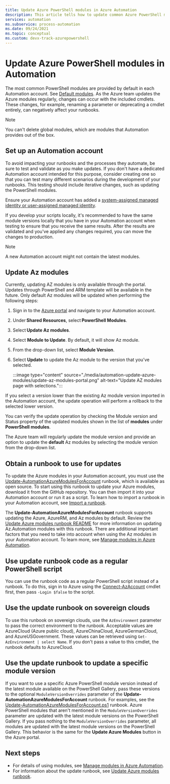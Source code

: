 ```yaml
---
title: Update Azure PowerShell modules in Azure Automation
description: This article tells how to update common Azure PowerShell modules provided by default in Azure Automation.
services: automation
ms.subservice: process-automation
ms.date: 09/24/2021
ms.topic: conceptual 
ms.custom: devx-track-azurepowershell
---
```


# Update Azure PowerShell modules in Automation

The most common PowerShell modules are provided by default in each Automation account. See [Default modules](shared-resources/modules.md#default-modules). As the Azure team updates the Azure modules regularly, changes can occur with the included cmdlets. These changes, for example, renaming a parameter or deprecating a cmdlet entirely, can negatively affect your runbooks. 

> [!NOTE]
> You can't delete global modules, which are modules that Automation provides out of the box.

## Set up an Automation account

To avoid impacting your runbooks and the processes they automate, be sure to test and validate as you make updates. If you don't have a dedicated Automation account intended for this purpose, consider creating one so that you can test many different scenarios during the development of your runbooks. This testing should include iterative changes, such as updating the PowerShell modules.

Ensure your Automation account has added a [system-assigned managed identity or user-assigned managed identity](quickstarts/enable-managed-identity.md).

If you develop your scripts locally, it's recommended to have the same module versions locally that you have in your Automation account when testing to ensure that you receive the same results. After the results are validated and you've applied any changes required, you can move the changes to production.

> [!NOTE]
> A new Automation account might not contain the latest modules.

## Update Az modules

Currently, updating AZ modules is only available through the portal. Updates through PowerShell and ARM template will be available in the future. Only default Az modules will be updated when performing the following steps:

1. Sign in to the [Azure portal](https://portal.azure.com) and navigate to your Automation account.
1. Under **Shared Resources**, select **PowerShell Modules**.
1. Select **Update Az modules**.
1. Select **Module to Update**. By default, it will show Az module.  
1. From the drop-down list, select **Module Version**.
1. Select **Update** to update the Az module to the version that you’ve selected.

   :::image type="content" source="./media/automation-update-azure-modules/update-az-modules-portal.png" alt-text="Update AZ modules page with selections.":::

If you select a version lower than the existing Az module version imported in the Automation account, the update operation will perform a rollback to the selected lower version.  

You can verify the update operation by checking the Module version and Status property of the updated modules shown in the list of **modules** under **PowerShell modules**. 

The Azure team will regularly update the module version and provide an option to update the **default** Az modules by selecting the module version from the drop-down list.  

## Obtain a runbook to use for updates

To update the Azure modules in your Automation account, you must use the [Update-AutomationAzureModulesForAccount](https://github.com/Microsoft/AzureAutomation-Account-Modules-Update) runbook, which is available as open source. To start using this runbook to update your Azure modules, download it from the GitHub repository. You can then import it into your Automation account or run it as a script. To learn how to import a runbook in your Automation account, see [Import a runbook](manage-runbooks.md#import-a-runbook).

The **Update-AutomationAzureModulesForAccount** runbook supports updating the Azure, AzureRM, and Az modules by default. Review the [Update Azure modules runbook README](https://github.com/microsoft/AzureAutomation-Account-Modules-Update/blob/master/README.md) for more information on updating Az.Automation modules with this runbook. There are additional important factors that you need to take into account when using the Az modules in your Automation account. To learn more, see [Manage modules in Azure Automation](shared-resources/modules.md).

## Use update runbook code as a regular PowerShell script

You can use the runbook code as a regular PowerShell script instead of a runbook. To do this, sign in to Azure using the [Connect-AzAccount](/powershell/module/az.accounts/connect-azaccount) cmdlet first, then pass `-Login $false` to the script.

## Use the update runbook on sovereign clouds

To use this runbook on sovereign clouds, use the `AzEnvironment` parameter to pass the correct environment to the runbook. Acceptable values are AzureCloud (Azure public cloud), AzureChinaCloud, AzureGermanCloud, and AzureUSGovernment. These values can be retrieved using `Get-AzEnvironment | select Name`. If you don't pass a value to this cmdlet, the runbook defaults to AzureCloud.

## Use the update runbook to update a specific module version

If you want to use a specific Azure PowerShell module version instead of the latest module available on the PowerShell Gallery, pass these versions to the optional `ModuleVersionOverrides` parameter of the **Update-AutomationAzureModulesForAccount** runbook. For examples, see the  [Update-AutomationAzureModulesForAccount.ps1](https://github.com/Microsoft/AzureAutomation-Account-Modules-Update/blob/master/Update-AutomationAzureModulesForAccount.ps1) runbook. Azure PowerShell modules that aren't mentioned in the `ModuleVersionOverrides` parameter are updated with the latest module versions on the PowerShell Gallery. If you pass nothing to the `ModuleVersionOverrides` parameter, all modules are updated with the latest module versions on the PowerShell Gallery. This behavior is the same for the **Update Azure Modules** button in the Azure portal.

## Next steps

* For details of using modules, see [Manage modules in Azure Automation](shared-resources/modules.md).
* For information about the update runbook, see [Update Azure modules runbook](https://github.com/Microsoft/AzureAutomation-Account-Modules-Update).
